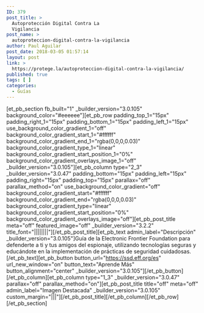```yaml
---
ID: 379
post_title: >
  Autoprotección Digital Contra La
  Vigilancia
post_name: >
  autoproteccion-digital-contra-la-vigilancia
author: Paul Aguilar
post_date: 2018-03-05 01:57:14
layout: post
link: >
  https://protege.la/autoproteccion-digital-contra-la-vigilancia/
published: true
tags: [ ]
categories:
  - Guías
---
```

[et_pb_section fb_built="1" \_builder\_version="3.0.105" background_color="#eeeeee"][et_pb_row padding_top_1="15px" padding_right_1="15px" padding_bottom_1="15px" padding_left_1="15px" use_background_color_gradient_1="off" background_color_gradient_start_1="#ffffff" background_color_gradient_end_1="rgba(0,0,0,0.03)" background_color_gradient_type_1="linear" background_color_gradient_start_position_1="0%" background_color_gradient_overlays_image_1="off" \_builder\_version="3.0.105"][et_pb_column type="2_3" \_builder\_version="3.0.47" padding_bottom="15px" padding_left="15px" padding_right="15px" padding_top="15px" parallax="off" parallax_method="on" use_background_color_gradient="off" background_color_gradient_start="#ffffff" background_color_gradient_end="rgba(0,0,0,0.03)" background_color_gradient_type="linear" background_color_gradient_start_position="0%" background_color_gradient_overlays_image="off"][et_pb_post_title meta="off" featured_image="off" \_builder\_version="3.2.2" title_font="||||||||"][/et_pb_post_title][et_pb_text admin_label="Descripción" \_builder\_version="3.0.105"]Guía de la Electronic Frontier Foundation para defenderte a ti y tus amigos del espionaje, utilizando tecnologías seguras y educándote en la implementación de prácticas de seguridad cuidadosas. [/et_pb_text][et_pb_button button_url="https://ssd.eff.org/es" url_new_window="on" button_text="Aprende Más" button_alignment="center" \_builder\_version="3.0.105"][/et_pb_button][/et_pb_column][et_pb_column type="1_3" \_builder\_version="3.0.47" parallax="off" parallax_method="on"][et_pb_post_title title="off" meta="off" admin_label="Imagen Destacada" \_builder\_version="3.0.105" custom_margin="|||"][/et_pb_post_title][/et_pb_column][/et_pb_row][/et_pb_section]